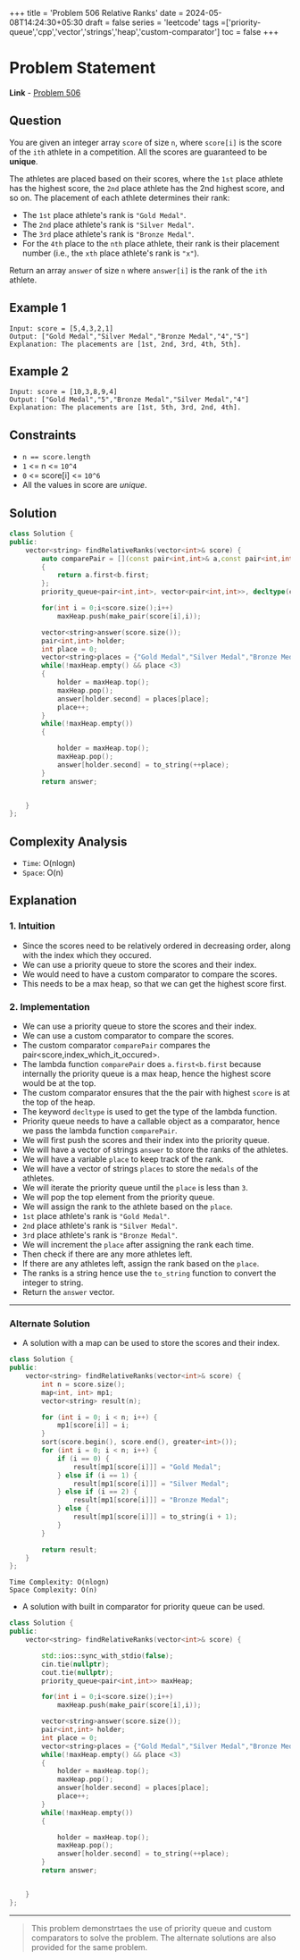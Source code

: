 +++
title = 'Problem 506 Relative Ranks'
date = 2024-05-08T14:24:30+05:30
draft = false
series = 'leetcode'
tags =['priority-queue','cpp','vector','strings','heap','custom-comparator']
toc = false
+++

# Problem Statement

**Link** - [Problem 506](https://leetcode.com/problems/relative-ranks/description/)

## Question

You are given an integer array `score` of size `n`, where `score[i]` is the score of the `ith` athlete in a competition. All the scores are guaranteed to be **unique**.

The athletes are placed based on their scores, where the `1st` place athlete has the highest score, the `2nd` place athlete has the 2nd highest score, and so on. The placement of each athlete determines their rank:

- The `1st` place athlete's rank is `"Gold Medal"`.
- The `2nd` place athlete's rank is `"Silver Medal"`.
- The `3rd` place athlete's rank is `"Bronze Medal"`.
- For the `4th` place to the `nth` place athlete, their rank is their placement number (i.e., the `xth` place athlete's rank is `"x"`).

Return an array `answer` of size `n` where `answer[i]` is the rank of the `ith` athlete.

## Example 1

```text
Input: score = [5,4,3,2,1]
Output: ["Gold Medal","Silver Medal","Bronze Medal","4","5"]
Explanation: The placements are [1st, 2nd, 3rd, 4th, 5th].
```

## Example 2

```text
Input: score = [10,3,8,9,4]
Output: ["Gold Medal","5","Bronze Medal","Silver Medal","4"]
Explanation: The placements are [1st, 5th, 3rd, 2nd, 4th].
```

## Constraints

- `n == score.length`
- `1` <= n <= `10^4`
- `0` <= score[i] <= `10^6`
- All the values in score are _unique_.

## Solution

```cpp
class Solution {
public:
    vector<string> findRelativeRanks(vector<int>& score) {
        auto comparePair = [](const pair<int,int>& a,const pair<int,int>& b)
        {
            return a.first<b.first;
        };
        priority_queue<pair<int,int>, vector<pair<int,int>>, decltype(comparePair)> maxHeap;

        for(int i = 0;i<score.size();i++)
            maxHeap.push(make_pair(score[i],i));

        vector<string>answer(score.size());
        pair<int,int> holder;
        int place = 0;
        vector<string>places = {"Gold Medal","Silver Medal","Bronze Medal"};
        while(!maxHeap.empty() && place <3)
        {
            holder = maxHeap.top();
            maxHeap.pop();
            answer[holder.second] = places[place];
            place++;
        }
        while(!maxHeap.empty())
        {

            holder = maxHeap.top();
            maxHeap.pop();
            answer[holder.second] = to_string(++place);
        }
        return answer;


    }
};
```

## Complexity Analysis

- `Time`: O(nlogn)
- `Space`: O(n)

## Explanation

### 1. Intuition

- Since the scores need to be relatively ordered in decreasing order, along with the index which they occured.
- We can use a priority queue to store the scores and their index.
- We would need to have a custom comparator to compare the scores.
- This needs to be a max heap, so that we can get the highest score first.

### 2. Implementation

- We can use a priority queue to store the scores and their index.
- We can use a custom comparator to compare the scores.
- The custom comparator `comparePair` compares the pair<score,index_which_it_occured>.
- The lambda function `comparePair` does `a.first<b.first` because internally the priority queue is a max heap, hence the highest score would be at the top.
- The custom comparator ensures that the the pair with highest `score` is at the top of the heap.
- The keyword `decltype` is used to get the type of the lambda function.
- Priority queue needs to have a callable object as a comparator, hence we pass the lambda function `comparePair`.
- We will first push the scores and their index into the priority queue.
- We will have a vector of strings `answer` to store the ranks of the athletes.
- We will have a variable `place` to keep track of the rank.
- We will have a vector of strings `places` to store the `medals` of the athletes.
- We will iterate the priority queue until the `place` is less than `3`.
- We will pop the top element from the priority queue.
- We will assign the rank to the athlete based on the `place`.
- `1st` place athlete's rank is `"Gold Medal"`.
- `2nd` place athlete's rank is `"Silver Medal"`.
- `3rd` place athlete's rank is `"Bronze Medal"`.
- We will increment the `place` after assigning the rank each time.
- Then check if there are any more athletes left.
- If there are any athletes left, assign the rank based on the `place`.
- The ranks is a string hence use the `to_string` function to convert the integer to string.
- Return the `answer` vector.

---

### Alternate Solution

- A solution with a map can be used to store the scores and their index.

```cpp
class Solution {
public:
    vector<string> findRelativeRanks(vector<int>& score) {
        int n = score.size();
        map<int, int> mp1;
        vector<string> result(n);

        for (int i = 0; i < n; i++) {
            mp1[score[i]] = i;
        }
        sort(score.begin(), score.end(), greater<int>());
        for (int i = 0; i < n; i++) {
            if (i == 0) {
                result[mp1[score[i]]] = "Gold Medal";
            } else if (i == 1) {
                result[mp1[score[i]]] = "Silver Medal";
            } else if (i == 2) {
                result[mp1[score[i]]] = "Bronze Medal";
            } else {
                result[mp1[score[i]]] = to_string(i + 1);
            }
        }

        return result;
    }
};
```

```text
Time Complexity: O(nlogn)
Space Complexity: O(n)
```

- A solution with built in comparator for priority queue can be used.

```cpp
class Solution {
public:
    vector<string> findRelativeRanks(vector<int>& score) {

        std::ios::sync_with_stdio(false);
        cin.tie(nullptr);
        cout.tie(nullptr);
        priority_queue<pair<int,int>> maxHeap;

        for(int i = 0;i<score.size();i++)
            maxHeap.push(make_pair(score[i],i));

        vector<string>answer(score.size());
        pair<int,int> holder;
        int place = 0;
        vector<string>places = {"Gold Medal","Silver Medal","Bronze Medal"};
        while(!maxHeap.empty() && place <3)
        {
            holder = maxHeap.top();
            maxHeap.pop();
            answer[holder.second] = places[place];
            place++;
        }
        while(!maxHeap.empty())
        {

            holder = maxHeap.top();
            maxHeap.pop();
            answer[holder.second] = to_string(++place);
        }
        return answer;


    }
};
```

---

> This problem demonstrtaes the use of priority queue and custom comparators to solve the problem. The alternate solutions are also provided for the same problem.
